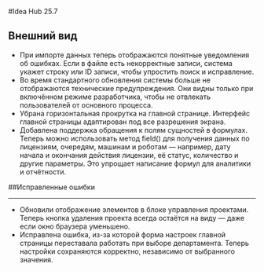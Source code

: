#Idea Hub 25.7

## Внешний вид
- При импорте данных теперь отображаются понятные уведомления об ошибках. Если в файле есть некорректные записи, система укажет строку или ID записи, чтобы упростить поиск и исправление.
- Во время стандартного обновления системы больше не отображаются технические предупреждения. Они видны только при включённом режиме разработчика, чтобы не отвлекать пользователей от основного процесса.
- Убрана горизонтальная прокрутка на главной странице. Интерфейс главной страницы адаптирован под все разрешения экрана.
- Добавлена поддержка обращения к полям сущностей в формулах. Теперь можно использовать метод field() для получения данных по лицензиям, очередям, машинам и роботам — например, дату начала и окончания действия лицензии, её статус, количество и другие параметры. Это упрощает написание формул для аналитики и отчётности.

##Исправленные ошибки
***

- Обновили отображение элементов в блоке управления проектами. Теперь кнопка удаления проекта всегда остаётся на виду — даже если окно браузера уменьшено. 
- Исправлена ошибка, из-за которой форма настроек главной страницы переставала работать при выборе департамента. Теперь настройки сохраняются корректно, независимо от выбранного значения.

